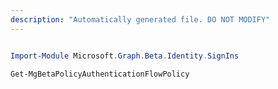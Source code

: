 ```yaml
---
description: "Automatically generated file. DO NOT MODIFY"
---
```


```powershell

Import-Module Microsoft.Graph.Beta.Identity.SignIns

Get-MgBetaPolicyAuthenticationFlowPolicy

```